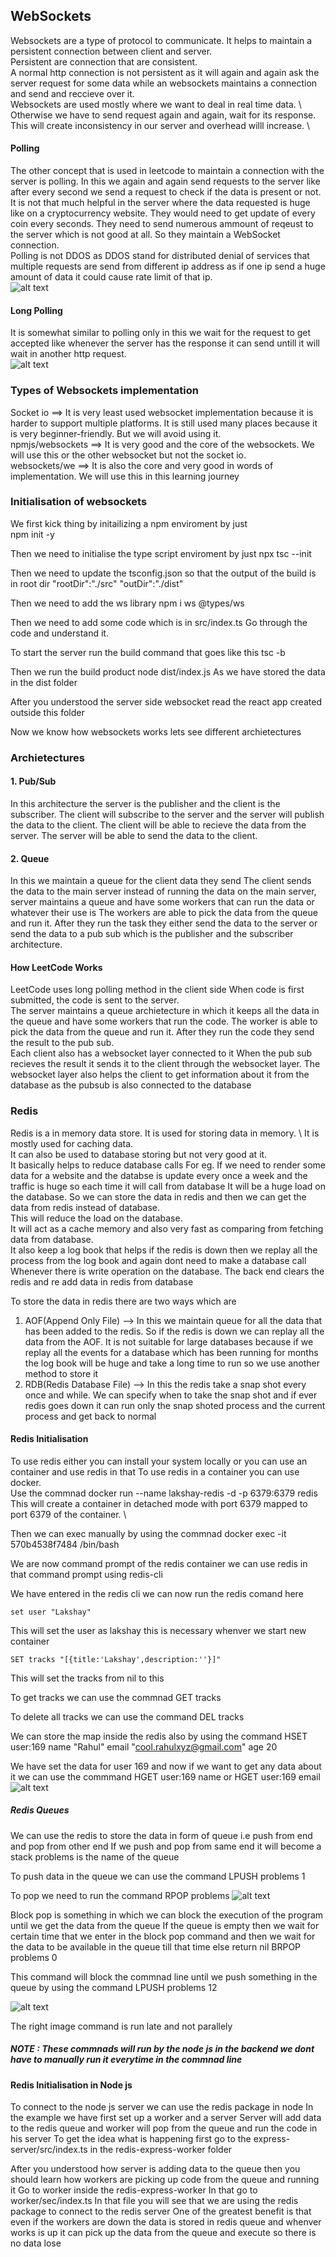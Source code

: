 ## WebSockets
Websockets are a type of protocol to communicate. It helps to maintain a persistent connection between client and server. \
Persistent are connection that are consistent. \
A normal http connection is not persistent as it will again and again ask the server request for some data while an websockets maintains a connection and send and reccieve over it. \
Websockets are used mostly where we want to deal in real time data. \ 
Otherwise we have to send request again and again, wait for its response. \
This will create inconsistency in our server and overhead willl increase. \

#### Polling
The other concept that is used in leetcode to maintain a connection with the server is polling.
In this we again and again send requests to the server like after every second we send a request to check if the data is present or not.
It is not that much helpful in the server where the data requested is huge like on a cryptocurrency website. They would need to get update of every coin every seconds. They need to send numerous ammount of reqeust to the server which is not good at all. So they maintain a WebSocket connection. \
Polling is not DDOS as DDOS stand for distributed denial of services that multiple requests are send from different ip address as if one ip send a huge amount of data it could cause rate limit of that ip. \
![alt text](image.png)

#### Long Polling
It is somewhat similar to polling only in this we wait for the request to get accepted like whenever the server has the response it can send untill it will wait in another http request.\
![alt text](image-1.png)


### Types of Websockets implementation
Socket io ==> It is very least used websocket implementation because it is harder to support multiple platforms. It is still used many places because it is very beginner-friendly. But we will avoid using it. \
npmjs/websockets ==> It is very good and the core of the websockets. We will use this or the other websocket but not the socket io. \
websockets/we ==> It is also the core and very good in words of implementation. We will use this in this learning journey


### Initialisation of websockets
We first kick thing by initailizing a npm enviroment by just\
    npm init -y

Then we need to initialise the type script enviroment by just
    npx tsc --init

Then we need to update the tsconfig.json so that the output of the build is in root dir
    "rootDir":"./src"
    "outDir":"./dist"

Then we need to add the ws library
    npm i ws @types/ws

Then we need to add some code which is in src/index.ts
Go through the code and understand it.

To start the server run the build command that goes like this
    tsc -b

Then we run the build product 
    node dist/index.js
As we have stored the data in the dist folder

After you understood the server side websocket read the react app created outside this folder

Now we know how websockets works lets see different archietectures


### Archietectures
#### 1. Pub/Sub
In this architecture the server is the publisher and the client is the subscriber. 
The client will subscribe to the server and the server will publish the data to the client.
The client will be able to recieve the data from the server.
The server will be able to send the data to the client.

#### 2. Queue
In this we maintain a queue for the client data they send
The client sends the data to the main server instead of running the data on the main server, server maintains a queue and have some workers that can run the data or whatever their use is
The workers are able to pick the data from the queue and run it.
After they run the task they either send the data to the server or send the data to a pub sub which is the publisher and the subscriber architecture.


#### How LeetCode Works
LeetCode uses long polling method in the client side 
When code is first submitted, the code is sent to the server. \
The server maintains a queue archietecture in which it keeps all the data in the queue and have some workers that run the code.
The worker is able to pick the data from the queue and run it.
After they run the code they send the result to the pub sub.\
Each client also has a websocket layer connected to it
When the pub sub recieves the result it sends it to the client through the websocket layer.
The websocket layer also helps the client to get information about it from the database as the pubsub is also connected to the database


### Redis
Redis is a in memory data store. It is used for storing data in memory. \ 
It is mostly used for caching data. \
It can also be used to database storing but not very good at it. \
It basically helps to reduce database calls
For eg. If we need to render some data for a website and the databse is update every once a week and the traffic is huge so each time it will call from database 
It will be a huge load on the database. So we can store the data in redis and then we can get the data from redis instead of database. \
This will reduce the load on the database. \
It will act as a cache memory and also very fast as comparing from fetching data from database. \
It also keep a log book that helps if the redis is down then we replay all the process from the log book and again dont need to make a database call
Whenever there is write operation on the database. The back end clears the redis and re add data in redis from database

To store the data in redis there are two ways which are
1. AOF(Append Only File) --> In this we maintain queue for all the data that has been added to the redis. So if the redis is down we can replay all the data from the AOF. It is not suitable for large databases because if we replay all the events for a database which has been running for months the log book will be huge and take a long time to run so we use another method to store it
2. RDB(Redis Database File) --> In this the redis take a snap shot every once and while. We can specify when to take the snap shot and if ever redis goes down it can run only the snap shoted process and the current process and get back to normal


#### Redis Initialisation
To use redis either you can install your system locally or you can use an container and use redis in that
To use redis in a container you can use docker. \
Use the commnad
    docker run --name lakshay-redis -d -p 6379:6379 redis
This will create a container in detached mode with port 6379 mapped to port 6379 of the container. \


Then we can exec manually by using the commnad
    docker exec -it 570b4538f7484 /bin/bash

We are now command prompt of the redis container we can use redis in that command prompt using 
    redis-cli

We have entered in the redis cli we can now run the redis comand here

    set user "Lakshay"
This will set the user as lakshay this is necessary whenver we start new container

    SET tracks "[{title:'Lakshay',description:''}]"
This will set the tracks from nil to this

To get tracks we can use the commnad
    GET tracks

To delete all tracks we can use the command
    DEL tracks


We can store the map inside the redis also by using the command
    HSET user:169 name "Rahul" email "cool.rahulxyz@gmail.com" age 20

We have set the data for user 169 and now if we want to get any data about it we can use the commmand
    HGET user:169 name
    or
    HGET user:169 email
    ![alt text](image-2.png)

##### Redis Queues
We can use the redis to store the data in form of queue i.e push from end and pop from other end
If we push and pop from same end it will become a stack
problems is the name of the queue

To push data in the queue we can use the command
    LPUSH problems 1

To pop we need to run the command
    RPOP problems
    ![alt text](image-4.png)


Block pop is something in which we can block the execution of the program until we get the data from the queue 
If the queue is empty then we wait for certain time that we enter in the block pop command and then we wait for the data to be available in the queue till that time else return nil
    BRPOP problems 0

This command will block the commnad line until we push something in the queue by using the command
    LPUSH problems 12


![alt text](image-5.png)

The right image command is run late and not parallely

##### NOTE : These commnads will run by the node js in the backend we dont have to manually run it everytime in the commnad line

#### Redis Initialisation in Node js
To connect to the node js server we can use the redis package in node 
In the example we have first set up a worker and a server
Server will add data to the redis queue and worker will pop from the queue and run the code in his server
To get the idea what is happening first go to the express-server/src/index.ts in the redis-express-worker folder 

After you understood how server is adding data to the queue then you should learn how workers are picking up code from the queue and running it
Go to worker inside the redis-express-worker 
In that go to worker/sec/index.ts
In that file you will see that we are using the redis package to connect to the redis server 
One of the greatest benefit is that even if the workers are down the data is stored in redis queue and whenver works is up it can pick up the data from the queue and execute so there is no data lose